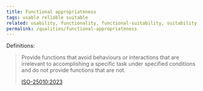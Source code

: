 ```yaml
---
title: Functional appropriateness
tags: usable reliable suitable
related: usability, functionality, functional-suitability, suitability
permalink: /qualities/functional-appropriateness
---
```


Definitions:

>Provide functions that avoid behaviours or interactions that are irrelevant to accomplishing a specific task under specified conditions and do not provide functions that are not.
>
>[ISO-25010:2023](/references/#iso-25010-2023)


